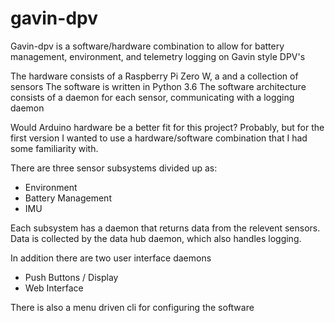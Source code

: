 # gavin-dpv
Gavin-dpv is a software/hardware combination to allow for battery management, environment, and telemetry logging
  on Gavin style DPV's
  
The hardware consists of a Raspberry Pi Zero W, a and a collection of sensors
The software is written in Python 3.6
The software architecture consists of a daemon for each sensor, communicating with a logging daemon

Would Arduino hardware be a better fit for this project?  Probably, but for the first version I wanted to use a
  hardware/software combination that I had some familiarity with.

There are three sensor subsystems divided up as:
 - Environment
 - Battery Management
 - IMU

Each subsystem has a daemon that returns data from the relevent sensors.
Data is collected by the data hub daemon, which also handles logging.

In addition there are two user interface daemons
 - Push Buttons / Display
 - Web Interface

There is also a menu driven cli for configuring the software


